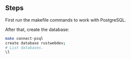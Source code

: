 ## Steps

First run the makefile commands to work with PostgreSQL.

After that, create the database:

```bash
make connect-psql
create database rustwebdev;
# List databases.
\l
```
